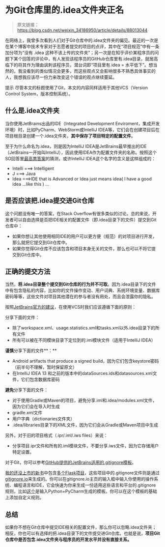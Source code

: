# 为Git仓库里的.idea文件夹正名

> 原文链接：https://blog.csdn.net/weixin_34186950/article/details/88013044 

在网络上，我曾多次看到人们对于Git仓库中的.idea文件夹的偏见。最近的一次是在某个博客中技术专家对于志愿者提交的项目的点评，其中在“项目规范”中有一条加分项为“没有 .idea 这种不该上传的文件夹”；另一次是在知乎评价某程序员的问题下某个回答的评论中，有人发现该程序员的GitHub仓库里有.idea目录，就居高临下的将其作为理由讽刺该程序员，潜台词即“项目里有.idea = 水平低下”。想当然的，我没看到的类似情况会更多，而这些观点又会影响很多不熟悉具体事实的人，我想我应该尽一份力来改变这个错误的观点继续蔓延。

提示 尽管本文的标题使用了Git，本文的内容同样适用于其他VCS（Version Control System，版本控制系统）。

## 什么是.idea文件夹

当你使用JetBrains出品的IDE（Integrated Development Enviroment，集成开发环境）时，比如PyCharm、WebStorm或IntelliJ IDEA等，它们会在创建项目后在项目根目录创建一个.idea文件夹，**其中保存了项目特定的配置文件**。

至于为什么命名为.idea，则是因为IntelliJ IDEA是JetBrains最早推出的IDE（JetBrains一开始叫IntelliJ），因此使用IDEA作为配置文件夹的名称。按照这个SO回答里[最高票答案](https://link.juejin.im/?target=https%3A%2F%2Fstackoverflow.com%2Fa%2F24180322%2F5511849)的猜测，或许IntelliJ IDEA这个名字的含义是这样组成的：

- Intelli ===> Intelligent
- J ===> Java
- Idea ===>IDE that is Advanced or Idea just means idea( I have a good idea ...like this ) ...

## 是否应该把.idea提交进Git仓库

这个问题没有唯一的答案，在Stack Overflow有很多类似的讨论。总的来说，开发者可以自由选择是否把IDE相关的配置文件（即.idea目录下的文件）提交到Git仓库中：

- 如果你想让其他使用相同IDE的用户可以更方便（规范）的对项目进行开发，那么就把它提交到Git仓库中。
- 如果你觉得Git仓库不应该包含和项目本身无关的文件，那么也可以不将它提交到Git仓库中。

## 正确的提交方法

当然，**将.idea目录整个提交到Git仓库的行为并不可取**。因为.idea目录下的文件中有包含隐私的内容，比如你的文件操作变动、用户词典、系统环境变量、数据库密码等等，这些文件对项目其他潜在的参与者没有用处，而且会泄露你的隐私。

按照[JetBrains官方的建议](https://link.juejin.im/?target=https%3A%2F%2Fintellij-support.jetbrains.com%2Fhc%2Fen-us%2Farticles%2F206544839)，在使用VCS时我们应该遵循下面的原则：

分享下面的文件：

- 除了workspace.xml、usage.statistics.xml和tasks.xml以外.idea目录下的所有文件
- 所有可以被在不同模块目录下定位到的.iml模块文件（适用于IntelliJ IDEA）

**谨慎**分享下面的文件**：**

- Android artifacts that produce a signed build，因为它们包含keystore密码（前半句不理解，暂时保留原文）
- 在IntelliJ IDEA 13 和之前的版本中的dataSources.ids和datasources.xml文件，它们包含数据库密码

**避免**分享下面的文件：

- 对于使用Gradle或Maven的项目，避免分享.iml和.idea/modules.xml文件，因为它们会在导入时生成
- gradle.xml文件
- 用户字典（dictionaries文件夹）
- .idea/libraries目录下的XML文件，因为它们会从Gradle或Maven项目中生成

另外，对于旧的项目格式（.ipr/.iml/.iws files）来说：

- 分享项目.ipr文件和所有的.iml模块文件，不要分享.iws文件，因为它存储用户特定设置。

对于Git，你可以参考[GitHub提供的JetBrains适用的.gitignore模板](https://link.juejin.im/?target=https%3A%2F%2Fgithub.com%2Fgithub%2Fgitignore%2Fblob%2Fmaster%2FGlobal%2FJetBrains.gitignore)。

[我的还没上市的新书](https://link.juejin.im/?target=https%3A%2F%2Fzhuanlan.zhihu.com%2Fp%2F29907260)中包含[多个Flask项目](https://link.juejin.im/?target=https%3A%2F%2Fzhuanlan.zhihu.com%2Fp%2F38342129)，这些项目中的.gitignore文件则是通过[gitignore.io](https://link.juejin.im/?target=https%3A%2F%2Fwww.gitignore.io%2F)来生成的。你可以在gitignore.io主页的输入框中输入你使用的操作系统、编程语言和IDE，它会快速为你来生成一份适用这些语言和平台的.gitignore规则，比如[这个](https://link.juejin.im/?target=https%3A%2F%2Fwww.gitignore.io%2Fapi%2Fpython%2Cpycharm)是输入Python+PyCharm生成的模板。你可以在这个模板的基础上添加自定义规则。

## 总结

如果你不想在Git仓库中提交IDE相关的配置文件，那么你可以忽略.idea文件夹；相反，你也可以有选择的把.idea目录下的文件提交进Git仓库。也就是说，**项目Git仓库中是否包含.idea文件夹与程序员的开发水平并没有直接关系。**